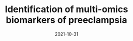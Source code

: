 ---
layout: post
title:  Identification of multi-omics biomarkers of preeclampsia
description: Discovering correlated RNAs and proteins biomarkers with data-driven algorithms.
date:   2021-10-31
template: image-right # You can specify the position of the image. For example: image-left, image-right, image-center
accent: '#007771' # To change the accent color, add a hexadecimal color code (HEX). For example - '#5b2c6f'
image:  '/images/multiomics.jpg'
tags:   [Research, RNASeq, Bioinformatics]
redirect_to: multiomics.danielpham.com.au
---